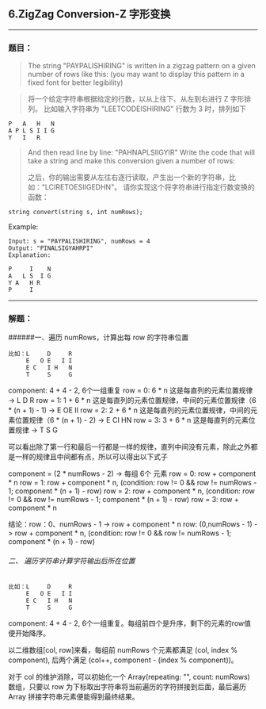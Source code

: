 ## 6.ZigZag Conversion-Z 字形变换
-------

### 题目：

> The string "PAYPALISHIRING" is written in a zigzag pattern on a given number of rows like this: (you may want to display this pattern in a fixed font for better legibility)

> 将一个给定字符串根据给定的行数，以从上往下、从左到右进行 Z 字形排列。
>比如输入字符串为 "LEETCODEISHIRING" 行数为 3 时，排列如下
```
P   A   H   N
A P L S I I G
Y   I   R
```
>And then read line by line: "PAHNAPLSIIGYIR"
>Write the code that will take a string and make this conversion given a number of rows:
>
>之后，你的输出需要从左往右逐行读取，产生出一个新的字符串，比如："LCIRETOESIIGEDHN"。
>请你实现这个将字符串进行指定行数变换的函数：
```
string convert(string s, int numRows);
```

Example:
```
Input: s = "PAYPALISHIRING", numRows = 4
Output: "PINALSIGYAHRPI"
Explanation:

P     I    N
A   L S  I G
Y A   H R
P     I
```

-------

### 解题：
######一、遍历 numRows，计算出每 row 的字符串位置
```
比如：L     D     R
     E   O E   I I
     E C   I H   N
     T     S     G
```

component: 4 + 4 - 2, 6个一组重复
row = 0: 6 * n 这是每直列的元素位置规律 -> L  D  R
row = 1: 1 + 6 * n 这是每直列的元素位置规律，中间的元素位置规律（6 * (n + 1) - 1) -> E  OE II
row = 2: 2 + 6 * n 这是每直列的元素位置规律，中间的元素位置规律（6 * (n + 1) - 2) -> E CI HN
row = 3: 3 + 6 * n 这是每直列的元素位置规律 -> T S G
     
可以看出除了第一行和最后一行都是一样的规律，直列中间没有元素，除此之外都是一样的规律且中间都有点，所以可以得出以下式子

component = (2 * numRows - 2) -> 每组 6个 元素
row = 0: row + component * n
row = 1: row + component * n, (condition: row != 0 && row != numRows - 1; component * (n + 1) - row)
row = 2: row + component * n, (condition: row != 0 && row != numRows - 1; component * (n + 1) - row)
row = 3: row + component * n
     
结论：row：0、numRows - 1 -> row + component * n
row: (0,numRows - 1) -> row + component * n, (condition: row != 0 && row != numRows - 1; component * (n + 1) - row)

###### 二、 遍历字符串计算字符输出后所在位置
```
比如：L     D     R
     E   O E   I I
     E C   I H   N
     T     S     G
```
component: 4 + 4 - 2, 6个一组重复。每组前四个是升序，剩下的元素的row值便开始降序。

以二维数组[col, row]来看，每组前 numRows 个元素都满足 (col, index % component), 后两个满足 (col++, component - (index % component))。

对于 col 的维护消除，可以初始化一个 Array(repeating: "", count: numRows) 数组，只要以 row 为下标取出字符串将当前遍历的字符拼接到后面，最后遍历 Array 拼接字符串元素便能得到最终结果。

       
